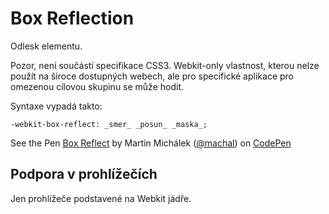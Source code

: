 
Box Reflection
===============

Odlesk elementu.

Pozor, není součástí specifikace CSS3. Webkit-only vlastnost, kterou nelze použít na široce dostupných webech, ale pro specifické aplikace pro omezenou cílovou skupinu se může hodit.

Syntaxe vypadá takto:

	-webkit-box-reflect: _smer_ _posun_ _maska_;

<p data-height="200" data-theme-id="502" data-slug-hash="CLEhF" data-user="machal" data-default-tab="result" class='codepen'>See the Pen <a href='http://codepen.io/machal/pen/CLEhF'>Box Reflect</a> by Martin Michálek (<a href='http://codepen.io/machal'>@machal</a>) on <a href='http://codepen.io'>CodePen</a></p>
<script async src="http://codepen.io/assets/embed/ei.js"></script>


Podpora v prohlížečích
----------------------

Jen prohlížeče podstavené na Webkit jádře.